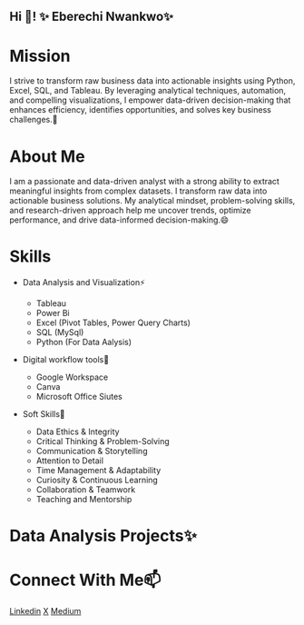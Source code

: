 ## Hi 👋! ✨ Eberechi Nwankwo✨

# Mission
I strive to transform raw business data into actionable insights using Python, Excel, SQL, and Tableau. By leveraging analytical techniques, automation, and compelling visualizations, I empower data-driven decision-making that enhances efficiency, identifies opportunities, and solves key business challenges.🔭

# About Me
I am a passionate and data-driven analyst with a strong ability to extract meaningful insights from complex datasets. I transform raw data into actionable business solutions. My analytical mindset, problem-solving skills, and research-driven approach help me uncover trends, optimize performance, and drive data-informed decision-making.😄

# Skills
* Data Analysis and Visualization⚡
  * Tableau
  * Power Bi
  * Excel (Pivot Tables, Power Query Charts)
  * SQL (MySql)
  * Python (For Data Aalysis)

* Digital workflow tools💬
  * Google Workspace
  * Canva
  * Microsoft Office Siutes

* Soft Skills👯 
   * Data Ethics & Integrity
   * Critical Thinking & Problem-Solving
   * Communication & Storytelling
   * Attention to Detail
   * Time Management & Adaptability
   * Curiosity & Continuous Learning
   * Collaboration & Teamwork
   * Teaching and Mentorship

# Data Analysis Projects✨

# Connect With Me📫
  [Linkedin](https://www.linkedin.com/in/eberechi-nwankwo-9689221b2/)
  [X](https://x.com/EberechiMaureen)
  [Medium](https://medium.com/@nwankwotessy26)

